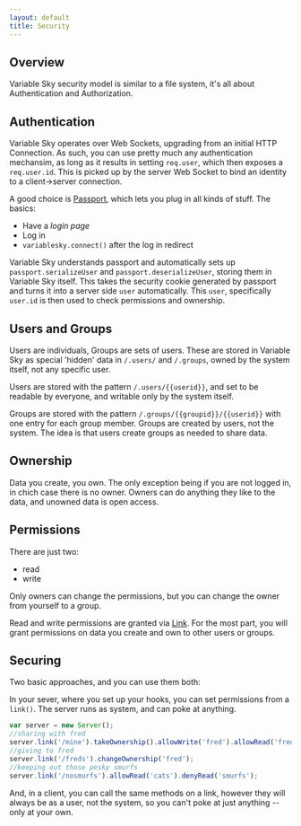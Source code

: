 ```yaml
---
layout: default
title: Security
---
```



## Overview
Variable Sky security model is similar to a file system, it's all about
Authentication and Authorization.

## Authentication
Variable Sky operates over Web Sockets, upgrading from an initial HTTP
Connection. As such, you can use pretty much any authentication
mechansim, as long as it results in setting `req.user`, which then
exposes a `req.user.id`. This is picked up by the server Web
Socket to bind an identity to a client->server connection.

A good choice is [Passport](http://passportjs.org), which lets you plug
in all kinds of stuff. The basics:

* Have a _login page_
* Log in
* `variablesky.connect()` after the log in redirect


Variable Sky understands passport and automatically sets up
`passport.serializeUser` and `passport.deserializeUser`, storing them in
Variable Sky itself. This takes the security cookie generated by
passport and turns it into a server side `user` automatically. This
`user`, specifically `user.id` is then used to check permissions and
ownership.

## Users and Groups
Users are individuals, Groups are sets of users. These are stored in
Variable Sky as special 'hidden' data in `/.users/` and `/.groups`,
owned by the system itself, not any specific user.

Users are stored with the pattern `/.users/{{userid}}`, and set to be
readable by everyone, and writable only by the system itself.

Groups are stored with the pattern `/.groups/{{groupid}}/{{userid}}`
with one entry for each group member. Groups are created by users, not
the system. The idea is that users create groups as needed to share
data.

## Ownership
Data you create, you own. The only exception being if you are not logged
in, in chich case there is no owner. Owners can do anything they like to
the data, and unowned data is open access.

## Permissions
There are just two:

* read
* write

Only owners can change the permissions, but you can change the owner
from yourself to a group.

Read and write permissions are granted via [Link](./api.html#Link). For
the most part, you will grant permissions on data you create and own to
other users or groups.

## Securing
Two basic approaches, and you can use them both:

In your sever, where you set up your hooks, you can set permissions from
a `link()`. The server runs as system, and can poke at anything.

```javascript
var server = new Server();
//sharing with fred
server.link('/mine').takeOwnership().allowWrite('fred').allowRead('fred');
//giving to fred
server.link('/freds').changeOwnership('fred');
//keeping out those pesky smurfs
server.link('/nosmurfs').allowRead('cats').denyRead('smurfs');
```

And, in a client, you can call the same methods on a link, however they
will always be as a user, not the system, so you can't poke at just
anything -- only at your own.
